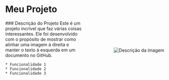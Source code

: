 # Meu Projeto

<div style="display: flex; align-items: center;">
  <div style="flex: 1;">
    ### Descrição do Projeto
    Este é um projeto incrível que faz várias coisas interessantes. Ele foi desenvolvido com o propósito de mostrar como alinhar uma imagem à direita e manter o texto à esquerda em um documento no GitHub.
    
    * Funcionalidade 1
    * Funcionalidade 2
    * Funcionalidade 3
  </div>
  <div style="flex: 1;">
    <img src="URL_DA_SUA_IMAGEM" alt="Descrição da imagem" style="max-width: 200px; float: right;">
  </div>
</div>
